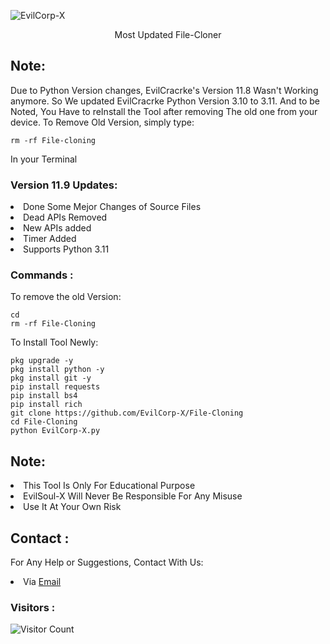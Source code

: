 ![EvilCorp-X](https://k.top4top.io/p_2895upjgi1.png)
<p align="center">Most Updated File-Cloner</p>

## Note:
Due to Python Version changes, EvilCracrke's Version 11.8 Wasn't Working anymore. So We updated EvilCracrke Python Version 3.10 to 3.11. And to be Noted, You Have to reInstall the Tool after removing The old one from your device. To Remove Old Version, simply type:
``` shell script
rm -rf File-cloning
```
In your Terminal

### Version 11.9 Updates:
<li>Done Some Mejor Changes of Source Files</li>
<li>Dead APIs Removed</li>
<li>New APIs added</li>
<li>Timer Added</li>
<li>Supports Python 3.11</li>

### Commands :
To remove the old Version:
``` shell script
cd
rm -rf File-Cloning
```
To Install Tool Newly:

``` shell script
pkg upgrade -y
pkg install python -y
pkg install git -y
pip install requests
pip install bs4
pip install rich
git clone https://github.com/EvilCorp-X/File-Cloning
cd File-Cloning
python EvilCorp-X.py
```

## Note:
<li>This Tool Is Only For Educational Purpose</li>
<li>EvilSoul-X Will Never Be Responsible For Any Misuse</li>
<li>Use It At Your Own Risk</li>

## Contact :
For Any Help or Suggestions, Contact With Us:
<li> Via <a href="mailto: mr.soul1021@gmail.com">Email</a>



### Visitors :

![Visitor Count](https://profile-counter.glitch.me/File-Cloning/count.svg)
